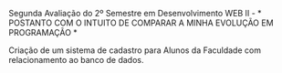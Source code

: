 Segunda Avaliação do 2º Semestre em Desenvolvimento WEB II - * POSTANTO COM O INTUITO DE COMPARAR A MINHA EVOLUÇÃO EM PROGRAMAÇÃO *

Criação de um sistema de cadastro para Alunos da Faculdade com relacionamento ao banco de dados.
